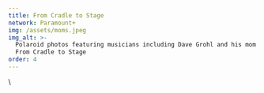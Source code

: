 ```yaml
---
title: From Cradle to Stage
network: Paramount+
img: /assets/moms.jpeg
img_alt: >-
  Polaroid photos featuring musicians including Dave Grohl and his mom with text
  From Cradle to Stage
order: 4
---
```


\\
